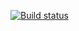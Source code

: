 [![Build status](https://ci.appveyor.com/api/projects/status/mm3cfyl3yb4pk5p4?svg=true)](https://ci.appveyor.com/project/babka40000/js-hw-obj1)